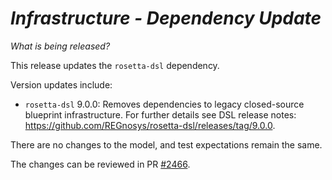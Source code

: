 # *Infrastructure - Dependency Update*

_What is being released?_

This release updates the `rosetta-dsl` dependency.

Version updates include:
- `rosetta-dsl` 9.0.0: Removes dependencies to legacy closed-source blueprint infrastructure. For further details see DSL release notes: https://github.com/REGnosys/rosetta-dsl/releases/tag/9.0.0.

There are no changes to the model, and test expectations remain the same.

The changes can be reviewed in PR [#2466](https://github.com/finos/common-domain-model/pull/2466).

